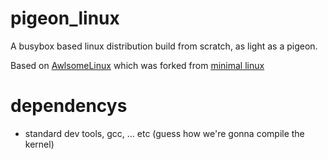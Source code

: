 # pigeon_linux
A busybox based linux distribution build from scratch, as light as a pigeon.

Based on [AwlsomeLinux](https://github.com/AwlsomeAlex/AwlsomeLinux) which was forked from [minimal linux](https://github.com/ivandavidov/minimal)

# dependencys
* standard dev tools, gcc, ... etc (guess how we're gonna compile the kernel)
